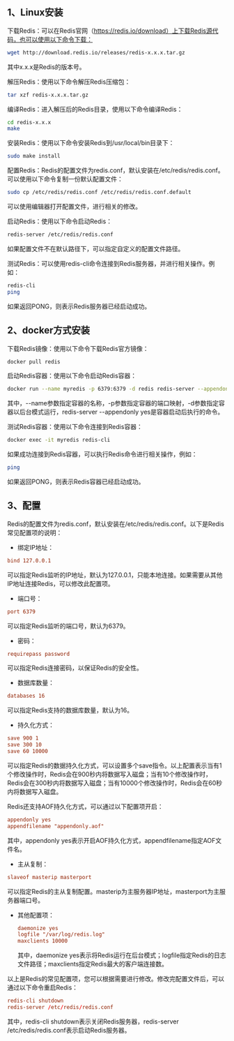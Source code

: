 ## 1、Linux安装

下载Redis：可以在Redis官网（https://redis.io/download）上下载Redis源代码，也可以使用以下命令下载：

```bash
wget http://download.redis.io/releases/redis-x.x.x.tar.gz
```

其中x.x.x是Redis的版本号。

解压Redis：使用以下命令解压Redis压缩包：

```bash
tar xzf redis-x.x.x.tar.gz
```

编译Redis：进入解压后的Redis目录，使用以下命令编译Redis：

```bash
cd redis-x.x.x
make
```

安装Redis：使用以下命令安装Redis到/usr/local/bin目录下：

```bash
sudo make install
```

配置Redis：Redis的配置文件为redis.conf，默认安装在/etc/redis/redis.conf。可以使用以下命令复制一份默认配置文件：

```bash
sudo cp /etc/redis/redis.conf /etc/redis/redis.conf.default
```

可以使用编辑器打开配置文件，进行相关的修改。

启动Redis：使用以下命令启动Redis：

```bash
redis-server /etc/redis/redis.conf
```

如果配置文件不在默认路径下，可以指定自定义的配置文件路径。

测试Redis：可以使用redis-cli命令连接到Redis服务器，并进行相关操作。例如：

```bash
redis-cli
ping
```

如果返回PONG，则表示Redis服务器已经启动成功。

## 2、docker方式安装

下载Redis镜像：使用以下命令下载Redis官方镜像：

```bash
docker pull redis
```

启动Redis容器：使用以下命令启动Redis容器：

```bash
docker run --name myredis -p 6379:6379 -d redis redis-server --appendonly yes
```

其中，--name参数指定容器的名称，-p参数指定容器的端口映射，-d参数指定容器以后台模式运行，redis-server --appendonly yes是容器启动后执行的命令。

测试Redis容器：使用以下命令连接到Redis容器：

```bash
docker exec -it myredis redis-cli
```

如果成功连接到Redis容器，可以执行Redis命令进行相关操作，例如：

```bash
ping
```

如果返回PONG，则表示Redis容器已经启动成功。

## 3、配置

Redis的配置文件为redis.conf，默认安装在/etc/redis/redis.conf。以下是Redis常见配置项的说明：

- 绑定IP地址：


```conf
bind 127.0.0.1
```

可以指定Redis监听的IP地址，默认为127.0.0.1，只能本地连接。如果需要从其他IP地址连接Redis，可以修改此配置项。

- 端口号：


```conf
port 6379
```

可以指定Redis监听的端口号，默认为6379。

- 密码：


```conf
requirepass password
```

可以指定Redis连接密码，以保证Redis的安全性。

- 数据库数量：


```conf
databases 16
```

可以指定Redis支持的数据库数量，默认为16。

- 持久化方式：


```conf
save 900 1
save 300 10
save 60 10000
```

可以指定Redis的数据持久化方式，可以设置多个save指令。以上配置表示当有1个修改操作时，Redis会在900秒内将数据写入磁盘；当有10个修改操作时，Redis会在300秒内将数据写入磁盘；当有10000个修改操作时，Redis会在60秒内将数据写入磁盘。

Redis还支持AOF持久化方式，可以通过以下配置项开启：

```conf
appendonly yes
appendfilename "appendonly.aof"
```

其中，appendonly yes表示开启AOF持久化方式，appendfilename指定AOF文件名。

- 主从复制：


```conf
slaveof masterip masterport
```

可以指定Redis的主从复制配置。masterip为主服务器IP地址，masterport为主服务器端口号。

- 其他配置项：

  ```conf
  daemonize yes
  logfile "/var/log/redis.log"
  maxclients 10000
  ```

  其中，daemonize yes表示将Redis运行在后台模式；logfile指定Redis的日志文件路径；maxclients指定Redis最大的客户端连接数。

以上是Redis的常见配置项，您可以根据需要进行修改。修改完配置文件后，可以通过以下命令重启Redis：

```conf
redis-cli shutdown
redis-server /etc/redis/redis.conf
```

其中，redis-cli shutdown表示关闭Redis服务器，redis-server /etc/redis/redis.conf表示启动Redis服务器。